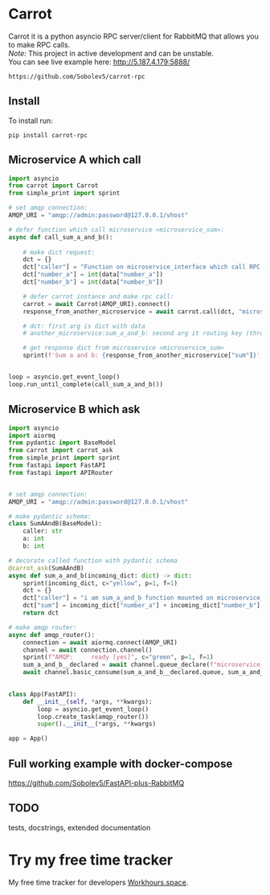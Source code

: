 # Carrot
Carrot it is a python asyncio RPC server/client for RabbitMQ that allows you to make RPC calls.  
*Note:* This project in active development and can be unstable.  
You can see live example here: http://5.187.4.179:5888/

```no-highlight
https://github.com/Sobolev5/carrot-rpc
```

## Install
To install run:
```no-highlight
pip install carrot-rpc
```


## Microservice A which call

```python
import asyncio
from carrot import Carrot
from simple_print import sprint

# set amqp connection:
AMQP_URI = "amqp://admin:password@127.0.0.1/vhost"

# defer function which call microservice «microservice_sum»:
async def call_sum_a_and_b():
  
    # make dict request:
    dct = {}
    dct["caller"] = "Function on microservice_interface which call RPC in microservice_sum"
    dct["number_a"] = int(data["number_a"])
    dct["number_b"] = int(data["number_b"])

    # defer carrot instance and make rpc call:
    carrot = await Carrot(AMQP_URI).connect()
    response_from_another_microservice = await carrot.call(dct, "microservice_sum:sum_a_and_b")    

    # dct: first arg is dict with data
    # another_microservice:sum_a_and_b: second arg it routing key (through default AMQP exchange) 

    # get response dict from microservice «microservice_sum»
    sprint(f'Sum a and b: {response_from_another_microservice["sum"]}', c="yellow", p=1, f=1)


loop = asyncio.get_event_loop()
loop.run_until_complete(call_sum_a_and_b())

```


## Microservice B which ask

```python
import asyncio
import aiormq
from pydantic import BaseModel
from carrot import carrot_ask
from simple_print import sprint
from fastapi import FastAPI
from fastapi import APIRouter


# set amqp connection:
AMQP_URI = "amqp://admin:password@127.0.0.1/vhost"

# make pydantic schema:
class SumAAndB(BaseModel):
    caller: str
    a: int
    b: int

# decorate called function with pydantic schema
@carrot_ask(SumAAndB)
async def sum_a_and_b(incoming_dict: dict) -> dict:
    sprint(incoming_dict, c="yellow", p=1, f=1)
    dct = {}
    dct["caller"] = "i am sum_a_and_b function mounted on microservice_sum"
    dct["sum"] = incoming_dict["number_a"] + incoming_dict["number_b"]
    return dct

# make amqp router:
async def amqp_router():
    connection = await aiormq.connect(AMQP_URI)
    channel = await connection.channel()
    sprint(f"AMQP:     ready [yes]", c="green", p=1, f=1)
    sum_a_and_b__declared = await channel.queue_declare(f"microservice_sum:sum_a_and_b", durable=False)
    await channel.basic_consume(sum_a_and_b__declared.queue, sum_a_and_b, no_ack=False)  
    

class App(FastAPI):
    def __init__(self, *args, **kwargs):
        loop = asyncio.get_event_loop()
        loop.create_task(amqp_router())
        super().__init__(*args, **kwargs)

app = App()

```

## Full working example with docker-compose
https://github.com/Sobolev5/FastAPI-plus-RabbitMQ


## TODO
tests, docstrings, extended documentation


# Try my free time tracker
My free time tracker for developers [Workhours.space](https://workhours.space/). 




